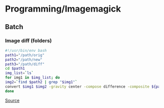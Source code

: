 # Programming/Imagemagick

## Batch

### Image diff (folders)

```sh
#!/usr/bin/env bash
path1="/path/orig"
path2="/path/new"
path3="/path/diff"
cd $path1
img_list=`ls`
for img1 in $img_list; do
img2=`find $path2 | grep "$img1"`
convert $img1 $img2 -gravity center -compose difference -composite ${path3}/$img1
done
```

[Source](https://www.imagemagick.org/discourse-server/viewtopic.php?t=29411#p131628)
